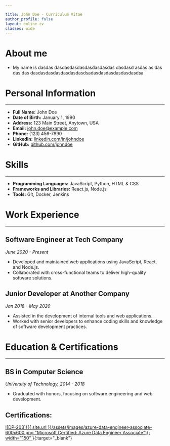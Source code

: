 ```yaml
---

title: John Doe - Curriculum Vitae
author_profile: false
layout: online-cv
classes: wide
---
```


# About me
- My name is dasdas dasdasdasdasdasdasdasdas dasdasd asdas as das das das dasdasdasdasdasdasdasdsadasdasdasdasdasdasdsa



# Personal Information
---
- **Full Name:** John Doe
- **Date of Birth:** January 1, 1990
- **Address:** 123 Main Street, Anytown, USA
- **Email:** john.doe@example.com
- **Phone:** (123) 456-7890
- **LinkedIn:** [linkedin.com/in/johndoe](https://www.linkedin.com/in/johndoe)
- **GitHub:** [github.com/johndoe](https://github.com/johndoe)



# Skills
---
- **Programming Languages:** JavaScript, Python, HTML & CSS
- **Frameworks and Libraries:** React.js, Node.js
- **Tools:** Git, Docker, Jenkins



# Work Experience
---
## Software Engineer at Tech Company
*June 2020 - Present*

- Developed and maintained web applications using JavaScript, React, and Node.js.
- Collaborated with cross-functional teams to deliver high-quality software solutions.

## Junior Developer at Another Company
*Jan 2018 - May 2020*

- Assisted in the development of internal tools and web applications.
- Worked with senior developers to enhance coding skills and knowledge of software development practices.



# Education & Certifications
---
## BS in Computer Science
*University of Technology, 2014 - 2018*

- Graduated with honors, focusing on software engineering and web development.

## Certifications:
[![DP-203]({{ site.url }}/assets/images/azure-data-engineer-associate-600x600.png "Microsoft Certified: Azure Data Engineer Associate"){: width="150" }](https://google.com){:target="_blank"}
